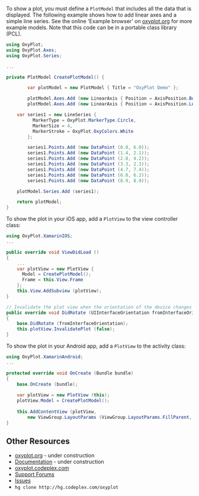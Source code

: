 To show a plot, you must define a `PlotModel` that includes all the data that is displayed.
The following example shows how to add linear axes and a simple line series.
See the online 'Example browser' on [oxyplot.org](http://oxyplot.org/) for more example models.
Note that this code can be in a portable class library (PCL).

```csharp
using OxyPlot;
using OxyPlot.Axes;
using OxyPlot.Series;

...

private PlotModel CreatePlotModel() {

		var plotModel = new PlotModel { Title = "OxyPlot Demo" };

		plotModel.Axes.Add (new LinearAxis { Position = AxisPosition.Bottom });
		plotModel.Axes.Add (new LinearAxis { Position = AxisPosition.Left, Maximum = 10, Minimum = 0 });

  	var series1 = new LineSeries {
		  MarkerType = OxyPlot.MarkerType.Circle,
		  MarkerSize = 4,
		  MarkerStroke = OxyPlot.OxyColors.White
		};

		series1.Points.Add (new DataPoint (0.0, 6.0));
		series1.Points.Add (new DataPoint (1.4, 2.1));
		series1.Points.Add (new DataPoint (2.0, 4.2));
		series1.Points.Add (new DataPoint (3.3, 2.3));
		series1.Points.Add (new DataPoint (4.7, 7.4));
		series1.Points.Add (new DataPoint (6.0, 6.2));
		series1.Points.Add (new DataPoint (8.9, 8.9));

    plotModel.Series.Add (series1);

    return plotModel;
}
```

To show the plot in your iOS app, add a `PlotView` to the view controller class:

```csharp
using OxyPlot.XamarinIOS;
...

public override void ViewDidLoad ()
{
    ...
    var plotView = new PlotView {
      Model = CreatePlotModel();
      Frame = this.View.Frame 
    };
    this.View.AddSubview (plotView);
}    

// Invalidate the plot view when the orientation of the device changes
public override void DidRotate (UIInterfaceOrientation fromInterfaceOrientation)
{
    base.DidRotate (fromInterfaceOrientation);
    this.plotView.InvalidatePlot (false);
}
```

To show the plot in your Android app, add a `PlotView` to the activity class:

```csharp
using OxyPlot.XamarinAndroid;
...

protected override void OnCreate (Bundle bundle)
{
    base.OnCreate (bundle);
    
    var plotView = new PlotView (this);
    plotView.Model = CreatePlotModel();
    
    this.AddContentView (plotView,
        new ViewGroup.LayoutParams (ViewGroup.LayoutParams.FillParent, ViewGroup.LayoutParams.FillParent));
}
```

## Other Resources

* [oxyplot.org](http://oxyplot.org/) - under construction
* [Documentation](http://oxyplot.org/doc/) - under construction
* [oxyplot.codeplex.com](http://oxyplot.codeplex.com/)
* [Support Forums](http://oxyplot.codeplex.com/discussions)
* [Issues](http://oxyplot.codeplex.com/workitem/list/basic)
* `hg clone http://hg.codeplex.com/oxyplot`